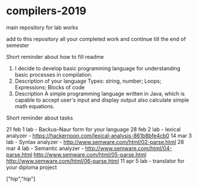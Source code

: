 # compilers-2019
main repository for lab works


add to this repository all your completed work and continue till the end of semester


Short reminder about how to fill readme

1. I decide to develop basic programming language for understanding basic processes in compilation.
2. Description of your language 
Types: string, number; Loops; Expressions; Blocks of code
3. Description 
A simple programming language written in Java, which is capable to accept user's input and display output also calculate simple math equations.




Short reminder about tasks

21 feb 1 lab - Backus–Naur form for your language
28 feb 2 lab - lexical analyzer  - https://hackernoon.com/lexical-analysis-861b8bfe4cb0
14 mar 3 lab - Syntax analyzer   - http://www.semware.com/html/02-parse.html
28 mar 4 lab - Semantic analyzer - http://www.semware.com/html/04-parse.html 
                                   http://www.semware.com/html/05-parse.html     
                                   http://www.semware.com/html/06-parse.html
11 apr 5 lab - translator for your diploma project

["hip","hip"]
